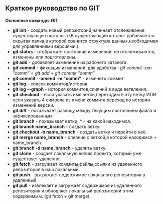 ## Краткое руководство по __GIT__
__Основные команды__ **GIT**
* __git init__ - создать новый репозиторий,начинает отслеживание существующего каталога.(В существующий каталог добавляется скрытая папка,в которой хранится структура данных,необходимая для управлениями версиями.)
* __git status__ - отображает состояние изменений: не отслеживаются, изменены или подготовлены. 
* __git add__ - добавляет изменение из рабочего каталога.
* __git commit__ - фиксация изменений.
для удобства :  _git commit -am "comm" = git add + git commit "comm"_
* __git commit --amend -m "comm"__ - изменить коммит.
* __git log__ - список коммитов/история 
* __git log --graph__ - история коммитов,слияний в виде ветвления.
* __git checkout__ - если указать имя ветки,переходим в эту ветку  ИЛИ если указать 4 символа из имени коммита,переход по истории изменений версии.
* __git diff__ - показывает разницу между текущим состоянием файла и зафиксированным
* __git branch__ - показывает ветки, * - на какой находимся.
* __git branch name_branch__ - создать ветку.
* __git checkout -b name_branch__ - создать ветку и перейти в неё.
* __git merge name_branch__ - слияние с веткой,в которой находимся + name_branch.
* __git branch -d name_branch__ - удалить ветку.
* __git clone__ - создаёт локальную копию проекта, который уже существует удаленно.
* __git fetch__ - загружает коммиты,файлы,ссылки из удаленного репозитория в наш локальный.
* __git push__ - выгружает содержимое локального репозитория в удаленный.
* __git pull__ - извлекает и загружает содержимое из удаленного репозитория и обновляет локальный репозиторий этим содержимым. (git fetch + git merge).